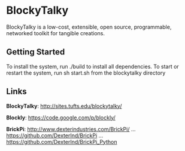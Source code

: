 BlockyTalky
=====
BlockyTalky is a low-cost, extensible, open source, programmable, networked toolkit for tangible creations.

## Getting Started
To install the system, run ./build to install all dependencies.
To start or restart the system, run sh start.sh from the blockytalky directory


## Links
**BlockyTalky**: 	http://sites.tufts.edu/blockytalky/

**Blockly**: 		https://code.google.com/p/blockly/

**BrickPi**: 		http://www.dexterindustries.com/BrickPi/
	 				... https://github.com/DexterInd/BrickPi
	 				... https://github.com/DexterInd/BrickPi_Python
         
